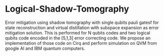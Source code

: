 # Logical-Shadow-Tomography
Error mitigation using shadow tomography with single qubits pauli gatesf for state reconstruction and virtual distillation with subspace expansion as error mitigation solution. This is performed for N qubits codes and two logical qubits code encoded in the [5,1,3] error correcting code. We propose an implementation of those code on Cirq and perform simulation on QVM from google AI and IBM quantum computers.

